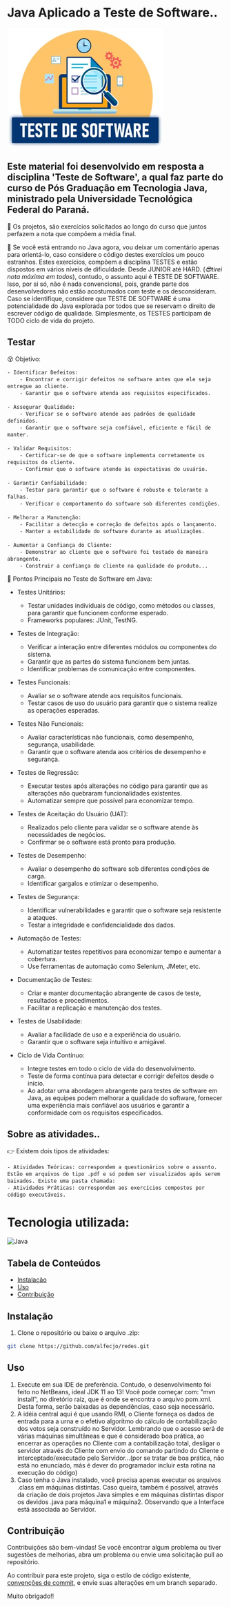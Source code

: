 # Java Aplicado a Teste de Software..
![teste](teste.jpg)

## Este material foi desenvolvido em resposta a disciplina 'Teste de Software', a qual faz parte do curso de Pós Graduação em Tecnologia Java, ministrado pela Universidade Tecnológica Federal do Paraná.
🎉 Os projetos, são exercícios solicitados ao longo do curso que juntos perfazem a nota que compõem a média final.

🥋 Se você está entrando no Java agora, vou deixar um comentário apenas para orientá-lo, caso considere o código destes exercícios um pouco estranhos. Estes exercícios, compõem a disciplina TESTES e estão dispostos em vários níveis de dificuldade. Desde JUNIOR até HARD. (_😎tirei nota máxima em todos_), contudo, o assunto aqui é TESTE DE SOFTWARE. Isso, por si só, não é nada convencional, pois, grande parte dos desenvolvedores não estão acostumados com teste e os desconsideram. Caso se identifique, considere que TESTE DE SOFTWARE é uma potencialidade do Java explorada por todos que se reservam o direito de escrever código de qualidade. Simplesmente, os TESTES participam de TODO ciclo de vida do projeto.

## Testar

😵 Objetivo:

    - Identificar Defeitos:
        - Encontrar e corrigir defeitos no software antes que ele seja entregue ao cliente.
        - Garantir que o software atenda aos requisitos especificados.
        
    - Assegurar Qualidade:
        - Verificar se o software atende aos padrões de qualidade definidos.
        - Garantir que o software seja confiável, eficiente e fácil de manter.
        
    - Validar Requisitos:
        - Certificar-se de que o software implementa corretamente os requisitos do cliente.
        - Confirmar que o software atende às expectativas do usuário.
        
    - Garantir Confiabilidade:
        - Testar para garantir que o software é robusto e tolerante a falhas.
        - Verificar o comportamento do software sob diferentes condições.
        
    - Melhorar a Manutenção:
        - Facilitar a detecção e correção de defeitos após o lançamento.
        - Manter a estabilidade do software durante as atualizações.

    - Aumentar a Confiança do Cliente:
        - Demonstrar ao cliente que o software foi testado de maneira abrangente.
        - Construir a confiança do cliente na qualidade do produto...

🧭 Pontos Principais no Teste de Software em Java:
- Testes Unitários:
    - Testar unidades individuais de código, como métodos ou classes, para garantir que funcionem conforme esperado.
    - Frameworks populares: JUnit, TestNG.

- Testes de Integração:
    - Verificar a interação entre diferentes módulos ou componentes do sistema.
    - Garantir que as partes do sistema funcionem bem juntas.
    - Identificar problemas de comunicação entre componentes.

- Testes Funcionais:
    - Avaliar se o software atende aos requisitos funcionais.
    - Testar casos de uso do usuário para garantir que o sistema realize as operações esperadas.

- Testes Não Funcionais:
    - Avaliar características não funcionais, como desempenho, segurança, usabilidade.
    - Garantir que o software atenda aos critérios de desempenho e segurança.

- Testes de Regressão:
    - Executar testes após alterações no código para garantir que as alterações não quebraram funcionalidades existentes.
    - Automatizar sempre que possível para economizar tempo.

- Testes de Aceitação do Usuário (UAT):
    - Realizados pelo cliente para validar se o software atende às necessidades de negócios.
    - Confirmar se o software está pronto para produção.

- Testes de Desempenho:
    - Avaliar o desempenho do software sob diferentes condições de carga.
    - Identificar gargalos e otimizar o desempenho.

- Testes de Segurança:
    - Identificar vulnerabilidades e garantir que o software seja resistente a ataques.
    - Testar a integridade e confidencialidade dos dados.

- Automação de Testes:
    - Automatizar testes repetitivos para economizar tempo e aumentar a cobertura.
    - Use ferramentas de automação como Selenium, JMeter, etc.

- Documentação de Testes:
    - Criar e manter documentação abrangente de casos de teste, resultados e procedimentos.
    - Facilitar a replicação e manutenção dos testes.

- Testes de Usabilidade:
    - Avaliar a facilidade de uso e a experiência do usuário.
    - Garantir que o software seja intuitivo e amigável.

- Ciclo de Vida Contínuo:
    - Integre testes em todo o ciclo de vida do desenvolvimento.
    - Teste de forma contínua para detectar e corrigir defeitos desde o início.
    - Ao adotar uma abordagem abrangente para testes de software em Java, as equipes podem melhorar a qualidade do software, fornecer uma experiência mais confiável aos usuários e garantir a conformidade com os requisitos especificados.

## Sobre as atividades..
👉 Existem dois tipos de atividades:

    - Atividades Teóricas: correspondem a questionários sobre o assunto. Estão em arquivos do tipo .pdf e só podem ser visualizados após serem baixados. Existe uma pasta chamada:
    - Atividades Práticas: correspondem aos exercícios compostos por código executáveis. 

 

# Tecnologia utilizada:

![Java](https://img.shields.io/badge/java-%23ED8B00.svg?style=for-the-badge&logo=openjdk&logoColor=white)

## Tabela de Conteúdos

- [Instalação](#Instalação)
- [Uso](#Uso)
- [Contribuição](#Contribuição)

## Instalação

1. Clone o repositório ou baixe o arquivo .zip:

```bash
git clone https://github.com/alfecjo/redes.git
```
## Uso

1. Execute em sua IDE de preferência. Contudo, o desenvolvimento foi feito no NetBeans, ideal JDK 11 ao 13! Você pode começar com: "mvn install", no diretório raiz, que é onde se    encontra o arquivo pom.xml. Desta forma, serão baixadas as dependências, caso seja necessário.
2. A idéia central aqui é que usando RMI, o Cliente forneça os dados de entrada para a urna e o efetivo algoritmo do cálculo de contabilização dos votos seja construído no Servidor. Lembrando que o acesso será de várias máquinas simultâneas e que é considerado boa prática, ao encerrar as operações no Cliente com a contabilização total, desligar o servidor através do Cliente com envio do comando partindo do Cliente e interceptado/executado pelo Servidor...(por se tratar de boa prática, não está no enunciado, más é dever do programador incluir esta rotina na execução do código)
3. Caso tenha o Java instalado, você precisa apenas executar os arquivos .class em máquinas distintas. Caso queira, também é possível, através da criação de dois projetos Java simples e em máquinas distintas dispor os devidos .java para máquina1 e máquina2. Observando que a Interface está associada ao Servidor.

## Contribuição

Contribuições são bem-vindas! Se você encontrar algum problema ou tiver sugestões de melhorias, abra um problema ou envie uma solicitação pull ao repositório.

Ao contribuir para este projeto, siga o estilo de código existente, [convenções de commit](https://www.conventionalcommits.org/en/v1.0.0/), e envie suas alterações em um branch separado.

Muito obrigado!!





